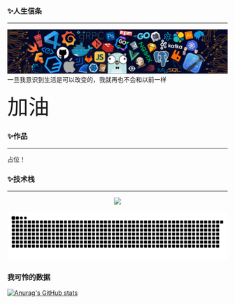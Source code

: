 ### ✨人生信条  
<hr/>

![](./src/header_.png)
一旦我意识到生活是可以改变的，我就再也不会和以前一样  

    


<font face="黑体" size=10>加油👋</font>

<!--
**Black-water-side/Black-water-side** is a ✨ _special_ ✨ repository because its `README.md` (this file) appears on your GitHub profile.

Here are some ideas to get you started:

- 🔭 I’m currently working on ...
- 🌱 I’m currently learning ...
- 👯 I’m looking to collaborate on ...
- 🤔 I’m looking for help with ...
- 💬 Ask me about ...
- 📫 How to reach me: ...
- 😄 Pronouns: ...
- ⚡ Fun fact: ...
  -->  

### ✨作品
<hr/>
<p>占位！</p>
  
### ✨技术栈  
<hr/>
<p align="center">
  <a href="https://skillicons.dev">
    <img src="https://skillicons.dev/icons?i=git,androidstudio,vue,vite,unity,react,sass,js,md,ts" />
  </a>
</p>  

![Snake animation](https://github.com/Black-water-side/Black-water-side/blob/main/githubput.svg)
### 我可怜的数据 ###
[![Anurag's GitHub stats](https://github-readme-stats.vercel.app/api?username=Black-water-side&theme=dark)](https://github.com/anuraghazra/github-readme-stats)
